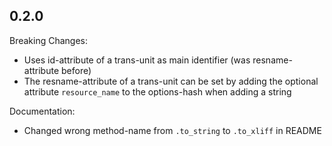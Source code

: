 ## 0.2.0

Breaking Changes:

+ Uses id-attribute of a trans-unit as main identifier (was resname-attribute before) 
+ The resname-attribute of a trans-unit can be set by adding the optional attribute `resource_name` to the options-hash when adding a string

Documentation:

+ Changed wrong method-name from `.to_string` to `.to_xliff` in README

